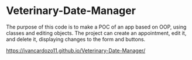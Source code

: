 # Veterinary-Date-Manager
 The purpose of this code is to make a POC of an app based on OOP, using classes and editing objects.  The project can create an appointment, edit it, and delete it, displaying changes to the form and buttons.
 
 https://ivancardozo11.github.io/Veterinary-Date-Manager/
